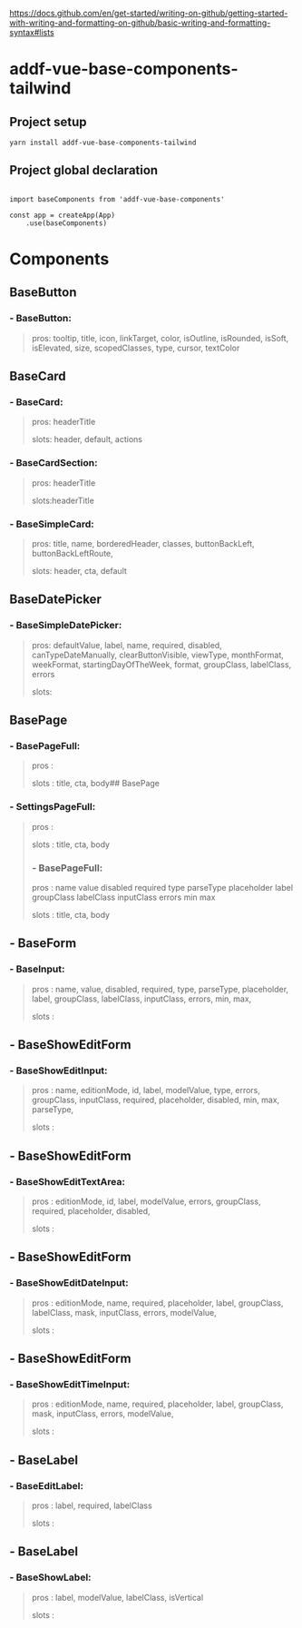 https://docs.github.com/en/get-started/writing-on-github/getting-started-with-writing-and-formatting-on-github/basic-writing-and-formatting-syntax#lists

# addf-vue-base-components-tailwind

## Project setup
```
yarn install addf-vue-base-components-tailwind
```

## Project global declaration

```

import baseComponents from 'addf-vue-base-components'

const app = createApp(App)
    .use(baseComponents)
```

# Components

## BaseButton

### - BaseButton:
> pros: tooltip, title, icon, linkTarget, color, isOutline, isRounded, isSoft, isElevated, size, scopedClasses, type, cursor, textColor


## BaseCard

### - BaseCard:
> pros: headerTitle
>
> slots: header, default, actions

### - BaseCardSection:
> pros: headerTitle
>
> slots:headerTitle

### - BaseSimpleCard:
> pros: title, name, borderedHeader, classes, buttonBackLeft, buttonBackLeftRoute,
>
> slots: header, cta, default


## BaseDatePicker

### - BaseSimpleDatePicker:
> pros: defaultValue,
label,
name,
required,
disabled,
canTypeDateManually,
clearButtonVisible,
viewType,
monthFormat,
weekFormat,
startingDayOfTheWeek,
format,
groupClass,
labelClass,
errors
>
> slots:


## BasePage
### - BasePageFull:
> pros : 
> 
> slots : title, cta, body## BasePage
### - SettingsPageFull:
> pros :
>
> slots : title, cta, body
> ### - BasePageFull:
> pros : name
value
disabled
required
type
parseType
placeholder
label
groupClass
labelClass
inputClass
errors
min
max
>
> slots : title, cta, body

## - BaseForm
### - BaseInput:
> pros : 
name,
value,
disabled,
required,
type,
parseType,
placeholder,
label,
groupClass,
labelClass,
inputClass,
errors,
min,
max,
>
> slots : 

## - BaseShowEditForm
### - BaseShowEditInput:
> pros :
name,
editionMode,
id,
label,
modelValue,
type,
errors,
groupClass,
inputClass,
required,
placeholder,
disabled,
min,
max,
parseType,
>
> slots : 
## - BaseShowEditForm
### - BaseShowEditTextArea:
> pros :
editionMode,
id,
label,
modelValue,
errors,
groupClass,
required,
placeholder,
disabled,
>
> slots : 
## - BaseShowEditForm
### - BaseShowEditDateInput:
> pros :
editionMode,
name,
required,
placeholder,
label,
groupClass,
labelClass,
mask,
inputClass,
errors,
modelValue,
>
> slots : 
## - BaseShowEditForm
### - BaseShowEditTimeInput:
> pros :
editionMode,
name,
required,
placeholder,
label,
groupClass,
mask,
inputClass,
errors,
modelValue,
>
> slots : 
## - BaseLabel
### - BaseEditLabel:
> pros :
label,
required,
labelClass
>
> slots : 
## - BaseLabel
### - BaseShowLabel:
> pros :
label,
modelValue,
labelClass,
isVertical
>
> slots : 
